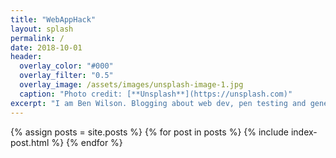 ```yaml
---
title: "WebAppHack"
layout: splash
permalink: /
date: 2018-10-01
header:
  overlay_color: "#000"
  overlay_filter: "0.5"
  overlay_image: /assets/images/unsplash-image-1.jpg
  caption: "Photo credit: [**Unsplash**](https://unsplash.com)"
excerpt: "I am Ben Wilson. Blogging about web dev, pen testing and general musings..."
---
```


{% assign posts = site.posts %}
{% for post in posts %}
  {% include index-post.html %}
{% endfor %}
